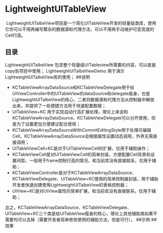 # LightweightUITableView
![]()
LightweightUITalbeView项目是一个简化UITableView开发的轻量级类库，使用它你可以不用再编写繁杂的数据源和代理方法，可以不用再手动维护可变高度的Cell行高。
## 目录
LightweightUITalbeView      包含整个轻量级UITableview所需要的内容，可以直接copy到项目中使用；
LightweightUITalbeViewDemo  用于演示LightweightUITalbeView库的使用；
##说明
* KCTableViewArrayDataSource和KCTableViewDelegate用于给UIViewController中的UITableView的dataSource和delegate瘦身，也是LightweightUITalbeView的核心，二者将数据源和代理方法从控制器中解放出来，并提供了一些便捷方法用于快速配置数据；
* UITableView+KC 用于实现自动行高扩展处理，理论上来说和KCTableViewArrayDataSource、KCTableViewDelegate可以分开使用，但是为了设置更加方便建议配合使用；
* KCTableViewArrayDataSourceWithCommitEditingStyle用于处理可编辑Cell，KCTableViewArrayDataSource会根据属性设置动态调用，外界无需直接调用；
* UITableViewCell+KC是对于UITableViewCell的扩展，仅用于辅助操作；
* KCTableViewCell是对UITableViewCell的简单封装，方便配置Cell背景和设置间距，一般用于frame控制行高的情况，和当前库没有直接联系，仅用于辅助；
* KCTableViewController是对于KCTableViewArrayDataSource、KCTableViewDelegate、UITableView+KC使用的简单控制器封装，用于辅助开发者快速创建使用LightweightUITalbeView的表格控制器；
* UIView+KC是对UIView属性的简单扩展，和当前库没有直接联系，仅用于辅助；

总之，KCTableViewArrayDataSource、KCTableViewDelegate、UITableView+KC三个类是给UITableView瘦身的核心，理论上其他辅助类如果不需要均可以去掉（需要开发者简单修改使用的辅助方法，但是可行）。
##示例
##效果